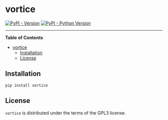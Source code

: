 # vortice

[![PyPI - Version](https://img.shields.io/pypi/v/vortice.svg)](https://pypi.org/project/vortice)
[![PyPI - Python Version](https://img.shields.io/pypi/pyversions/vortice.svg)](https://pypi.org/project/vortice)

-----

**Table of Contents**

- [vortice](#vortice)
  - [Installation](#installation)
  - [License](#license)

## Installation

```console
pip install vortice
```

## License

`vortice` is distributed under the terms of the GPL3 license.
